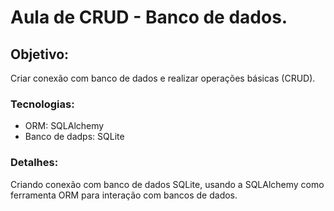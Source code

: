 # Aula de CRUD - Banco de dados.

## Objetivo:
Criar conexão com banco de dados e realizar operações básicas (CRUD).

### Tecnologias:
- ORM: SQLAlchemy
- Banco de dadps: SQLite

### Detalhes:
Criando conexão com banco de dados SQLite, usando a SQLAlchemy como ferramenta
ORM para interação com bancos de dados.
